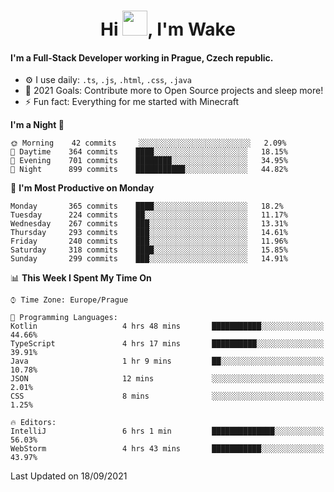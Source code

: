 <h1 align="center">Hi <img src="https://raw.githubusercontent.com/MrWakeCZ/MrWakeCZ/master/Hi.gif" width="40px" />, I'm Wake</h1>

#### I'm a Full-Stack Developer working in Prague, Czech republic.
- ⚙️ I use daily: `.ts`, `.js`, `.html`, `.css`, `.java`
- 🥅 2021 Goals: Contribute more to Open Source projects and sleep more!
- ⚡ Fun fact: Everything for me started with Minecraft

<!--START_SECTION:waka-->
**I'm a Night 🦉** 

```text
🌞 Morning    42 commits     ░░░░░░░░░░░░░░░░░░░░░░░░░   2.09% 
🌆 Daytime    364 commits    ████░░░░░░░░░░░░░░░░░░░░░   18.15% 
🌃 Evening    701 commits    ████████░░░░░░░░░░░░░░░░░   34.95% 
🌙 Night      899 commits    ███████████░░░░░░░░░░░░░░   44.82%

```
📅 **I'm Most Productive on Monday** 

```text
Monday       365 commits    ████░░░░░░░░░░░░░░░░░░░░░   18.2% 
Tuesday      224 commits    ██░░░░░░░░░░░░░░░░░░░░░░░   11.17% 
Wednesday    267 commits    ███░░░░░░░░░░░░░░░░░░░░░░   13.31% 
Thursday     293 commits    ███░░░░░░░░░░░░░░░░░░░░░░   14.61% 
Friday       240 commits    ███░░░░░░░░░░░░░░░░░░░░░░   11.96% 
Saturday     318 commits    ████░░░░░░░░░░░░░░░░░░░░░   15.85% 
Sunday       299 commits    ███░░░░░░░░░░░░░░░░░░░░░░   14.91%

```


📊 **This Week I Spent My Time On** 

```text
⌚︎ Time Zone: Europe/Prague

💬 Programming Languages: 
Kotlin                   4 hrs 48 mins       ███████████░░░░░░░░░░░░░░   44.66% 
TypeScript               4 hrs 17 mins       ██████████░░░░░░░░░░░░░░░   39.91% 
Java                     1 hr 9 mins         ██░░░░░░░░░░░░░░░░░░░░░░░   10.78% 
JSON                     12 mins             ░░░░░░░░░░░░░░░░░░░░░░░░░   2.01% 
CSS                      8 mins              ░░░░░░░░░░░░░░░░░░░░░░░░░   1.25%

🔥 Editors: 
IntelliJ                 6 hrs 1 min         ██████████████░░░░░░░░░░░   56.03% 
WebStorm                 4 hrs 43 mins       ███████████░░░░░░░░░░░░░░   43.97%

```


 Last Updated on 18/09/2021
<!--END_SECTION:waka-->
